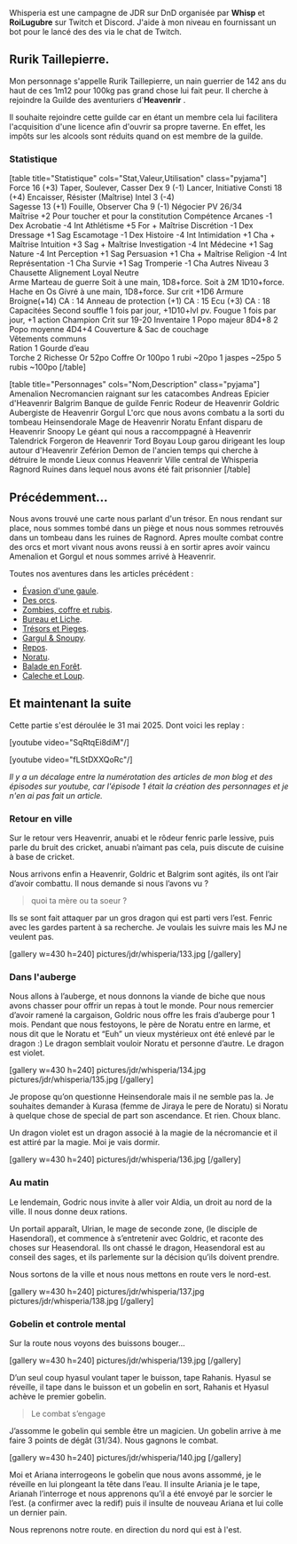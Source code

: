 Whisperia est une campagne de JDR sur DnD organisée par **Whisp** et **RoiLugubre** sur Twitch et Discord. 
J'aide à mon niveau en fournissant un bot pour le lancé des des via le chat de Twitch.

## Rurik Taillepierre.

Mon personnage s'appelle Rurik Taillepierre, un nain guerrier de 142 ans du haut de ces 1m12 pour 100kg pas grand chose lui fait peur. 
Il cherche à rejoindre la Guilde des aventuriers d'__Heavenrir__ .

Il souhaite rejoindre cette guilde car en étant un membre cela
lui facilitera l'acquisition d'une licence afin d'ouvrir sa propre taverne.
En effet, les impôts sur les alcools sont réduits quand on est membre de la guilde.

### Statistique

[table title="Statistique" cols="Stat,Valeur,Utilisation" class="pyjama"]
Force	16 (+3)	Taper, Soulever, Casser
Dex	9 (-1)	Lancer, Initiative
Consti	18 (+4)	Encaisser, Résister (Maîtrise)
Intel	3 (-4)	 
Sagesse	13 (+1)	Fouille, Observer
Cha	9 (-1)	Négocier
PV	26/34	 
Maîtrise	+2	Pour toucher et pour la constitution
Compétence
Arcanes	-1	Dex
Acrobatie	-4	Int	
Athlétisme	+5	For + Maîtrise
Discrétion	-1	Dex	
Dressage	+1	Sag	
Escamotage	-1	Dex	
Histoire	-4	Int	
Intimidation	+1	Cha + Maîtrise
Intuition	+3	Sag + Maîtrise
Investigation	-4	Int
Médecine	+1	Sag
Nature	-4	Int
Perception	+1	Sag
Persuasion	+1	Cha + Maîtrise
Religion	-4	Int
Représentation	-1	Cha
Survie	+1	Sag
Tromperie	-1	Cha
Autres
Niveau	3	Chausette
Alignement	Loyal Neutre	 
Arme	Marteau de guerre	Soit à une main, 1D8+force. Soit à 2M 1D10+force.
	Hache en Os Givré	à une main, 1D8+force. Sur crit +1D6
Armure	Broigne(+14)	CA : 14
	Anneau de protection (+1)	CA : 15
	Ecu (+3)	CA : 18
Capacitées	Second souffle	1 fois par jour, +1D10+lvl pv.
	Fougue	1 fois par jour, +1 action
	Champion	Crit sur 19-20
Inventaire	1 Popo majeur	8D4+8
	2 Popo moyenne	4D4+4
	Couverture & Sac de couchage	 
	Vêtements communs	 
	Ration	1
	Gourde d’eau	 
	Torche	2
Richesse	Or	52po
Coffre	Or	100po
	1 rubi	~20po
	1 jaspes	~25po
	5 rubis	~100po
[/table]

[table title="Personnages" cols="Nom,Description" class="pyjama"]
Amenalion	Necromancien raignant sur les catacombes
Andreas	Epicier d'Heavenrir
Balgrim	Banque de guilde
Fenric	Rodeur de Heavenrir
Goldric	Aubergiste de Heavenrir
Gorgul	L'orc que nous avons combatu a la sorti du tombeau
Heinsendorale	Mage de Heavenrir
Noratu	Enfant disparu de Heavenrir
Snoopy	Le géant qui nous a raccomppagné à Heavenrir
Talendrick	Forgeron de Heavenrir
Tord Boyau	Loup garou dirigeant les loup autour d'Heavenrir
Zeférion	Demon de l'ancien temps qui cherche à détruire le monde
Lieux connus
Heavenrir	Ville central de Whisperia
Ragnord	Ruines dans lequel nous avons été fait prisonnier
[/table]

## Précédemment...

Nous avons trouvé une carte nous parlant d'un trésor. En nous rendant sur place, nous sommes tombé dans un piège
et nous nous sommes retrouvés dans un tombeau dans les ruines de Ragnord. 
Apres moulte combat contre des orcs et mort vivant nous avons reussi à en sortir apres avoir vaincu Amenalion et Gorgul et nous sommes arrivé à Heavenrir.

Toutes nos aventures dans les articles précédent :
* [Évasion d'une gaule](2024/whisperia-1x01-evasion-d-une-gaule.html). 
* [Des orcs](2024/whisperia-1x02-orcs-et-chaussette.html). 
* [Zombies, coffre et rubis](2025/whisperia-1x03-zombis-coffres-rubis.html). 
* [Bureau et Liche](2025/whisperia-1x04-bureau-liche.html). 
* [Trésors et Pieges](2025/whisperia-1x05-tresors-pieges.html). 
* [Gargul & Snoupy](2025/whisperia-1x06-gorgul-snoopy.html). 
* [Repos](2025/whisperia-1x07-repos.html). 
* [Noratu](2025/whisperia-1x08-noratu.html). 
* [Balade en Forêt](2025/whisperia-1x09-balade-en-foret.html). 
* [Caleche et Loup](2025/whisperia-1x10-caleche-loup.html). 

## Et maintenant la suite

Cette partie s'est déroulée le 31 mai 2025. Dont voici les replay :

[youtube video="SqRtqEi8diM"/]

[youtube video="fLStDXXQoRc"/]

*Il y a un décalage entre la numérotation des articles de mon blog et des épisodes sur youtube, car l'épisode 1 était la création des personnages et je n'en ai pas fait un article.*

### Retour en ville

Sur le retour vers Heavenrir, anuabi et le rôdeur fenric parle lessive, puis parle du bruit des cricket, anuabi n’aimant pas cela, puis discute de cuisine à base de cricket. 

Nous arrivons enfin a Heavenrir, Goldric et Balgrim sont agités, ils ont l’air d’avoir combattu. Il nous demande si nous l’avons vu ? 

> quoi ta mère ou ta soeur ? 

Ils se sont fait attaquer par un gros dragon qui est parti vers l’est. Fenric avec les gardes partent à sa recherche. Je voulais les suivre mais les MJ ne veulent pas. 

[gallery w=430 h=240]
pictures/jdr/whisperia/133.jpg
[/gallery]

### Dans l'auberge

Nous allons à l’auberge, et nous donnons la viande de biche que nous avons chasser pour offrir un repas à tout le monde. Pour nous remercier d’avoir ramené la cargaison, Goldric nous offre les frais d’auberge pour 1 mois. Pendant que nous festoyons, le père de Noratu entre en larme, et nous dit que le Noratu et “Euh” un vieux mystérieux ont été enlevé par le dragon :) Le dragon semblait vouloir Noratu et personne d’autre. Le dragon est violet. 

[gallery w=430 h=240]
pictures/jdr/whisperia/134.jpg
pictures/jdr/whisperia/135.jpg
[/gallery]

Je propose qu’on questionne Heinsendorale mais il ne semble pas la. Je souhaites demander à Kurasa (femme de Jiraya le pere de Noratu) si Noratu à quelque chose de special de part son ascendance. Et rien. Choux blanc.

Un dragon violet est un dragon associé à la magie de la nécromancie et il est attiré par la magie. Moi je vais dormir. 

[gallery w=430 h=240]
pictures/jdr/whisperia/136.jpg
[/gallery]

### Au matin

Le lendemain, Godric nous invite à aller voir Aldia, un droit au nord de la ville. Il nous donne deux rations. 

Un portail apparaît, Ulrian, le mage de seconde zone, (le disciple de Hasendoral), et commence à s’entretenir avec Goldric, et raconte des choses sur Heasendoral.  Ils ont chassé le dragon, Heasendoral est au conseil des sages, et ils parlemente sur la décision qu’ils doivent prendre.

Nous sortons de la ville et nous nous mettons en route vers le nord-est. 

[gallery w=430 h=240]
pictures/jdr/whisperia/137.jpg
pictures/jdr/whisperia/138.jpg
[/gallery]

### Gobelin et controle mental

Sur la route nous voyons des buissons bouger…

[gallery w=430 h=240]
pictures/jdr/whisperia/139.jpg
[/gallery]

D’un seul coup hyasul voulant taper le buisson, tape Rahanis. Hyasul se réveille, il tape dans le buisson et un gobelin en sort, Rahanis et Hyasul  achève le premier gobelin.

> Le combat s’engage

J’assomme le gobelin qui semble être un magicien. Un gobelin arrive à me faire 3 points de dégât (31/34). Nous gagnons le combat. 

[gallery w=430 h=240]
pictures/jdr/whisperia/140.jpg
[/gallery]

Moi et Ariana interrogeons le gobelin que nous avons assommé, je le réveille en lui plongeant la tête dans l’eau. Il insulte Ariania je le tape, Arianah l’interroge et nous apprenons qu’il a été envoyé par le sorcier le l’est.  (a confirmer avec la redif) puis il insulte de nouveau Ariana et lui colle un dernier pain. 

Nous reprenons notre route. en direction du nord qui est à l'est.
